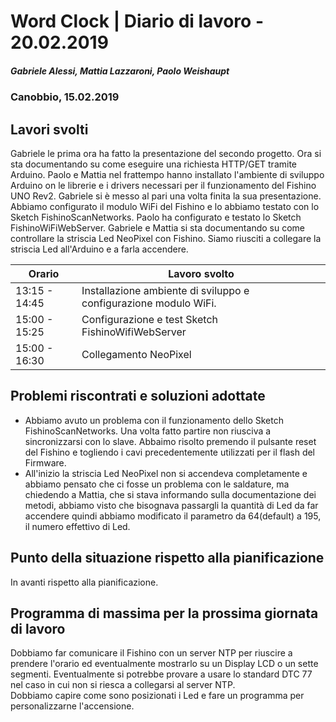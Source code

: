 # Word Clock | Diario di lavoro - 20.02.2019
##### Gabriele Alessi, Mattia Lazzaroni, Paolo Weishaupt
### Canobbio, 15.02.2019

## Lavori svolti

Gabriele le prima ora ha fatto la presentazione del secondo progetto. Ora si sta documentando su come eseguire una richiesta HTTP/GET tramite Arduino.
Paolo e Mattia nel frattempo hanno installato l'ambiente di sviluppo Arduino on le librerie e i drivers necessari per il funzionamento del Fishino UNO Rev2. Gabriele si è messo al pari una volta finita la sua presentazione.
Abbiamo configurato il modulo WiFi del Fishino e lo abbiamo testato con lo Sketch FishinoScanNetworks.
Paolo ha configurato e testato lo Sketch FishinoWiFiWebServer.
Gabriele e Mattia si sta documentando su come controllare la striscia Led NeoPixel con Fishino.
Siamo riusciti a collegare la striscia Led all'Arduino e a farla accendere.

|Orario        |Lavoro svolto                 |
|--------------|------------------------------|
|13:15 - 14:45 | Installazione ambiente di sviluppo e configurazione modulo WiFi.|
|15:00 - 15:25 | Configurazione e test Sketch FishinoWifiWebServer |
|15:00 - 16:30 | Collegamento NeoPixel |

##  Problemi riscontrati e soluzioni adottate
- Abbiamo avuto un problema con il funzionamento dello Sketch FishinoScanNetworks. Una volta fatto partire non riusciva a sincronizzarsi con lo slave. Abbaimo risolto premendo il pulsante reset del Fishino e togliendo i cavi precedentemente utilizzati per il flash del Firmware.
- All'inizio la striscia Led NeoPixel non si accendeva completamente e abbiamo pensato che ci fosse un problema con le saldature, ma chiedendo a Mattia, che si stava informando sulla documentazione dei metodi, abbiamo visto che bisognava passargli la quantità di Led da far accendere quindi abbiamo modificato il parametro da 64(default) a 195, il numero effettivo di Led.
##  Punto della situazione rispetto alla pianificazione
In avanti rispetto alla pianificazione.
## Programma di massima per la prossima giornata di lavoro
Dobbiamo far comunicare il Fishino con un server NTP per riuscire a prendere l'orario ed eventualmente mostrarlo su un Display LCD o un sette segmenti. Eventualmente si potrebbe provare a usare lo standard DTC 77 nel caso in cui non si riesca a collegarsi al server NTP.<br>
Dobbiamo capire come sono posizionati i Led e fare un programma per personalizzarne l'accensione.
